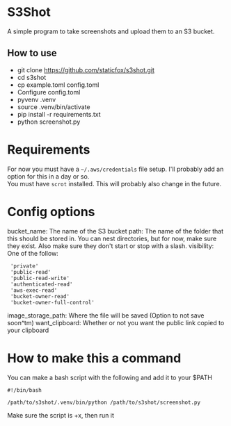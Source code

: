 # S3Shot
A simple program to take screenshots and upload them to an S3 bucket.

## How to use
* git clone https://github.com/staticfox/s3shot.git
* cd s3shot
* cp example.toml config.toml
* Configure config.toml
* pyvenv .venv
* source .venv/bin/activate
* pip install -r requirements.txt
* python screenshot.py

# Requirements
For now you must have a `~/.aws/credentials` file setup. I'll probably add an option for this in a day or so.  
You must have `scrot` installed. This will probably also change in the future.

# Config options
bucket_name: The name of the S3 bucket
path: The name of the folder that this should be stored in. You can nest directories, but for now, make sure they exist. Also make sure they don't start or stop with a slash.
visibility: One of the follow:
```
 'private'
 'public-read'
 'public-read-write'
 'authenticated-read'
 'aws-exec-read'
 'bucket-owner-read'
 'bucket-owner-full-control'
```
image_storage_path: Where the file will be saved (Option to not save soon^tm)
want_clipboard: Whether or not you want the public link copied to your clipboard

# How to make this a command
You can make a bash script with the following and add it to your $PATH
```
#!/bin/bash

/path/to/s3shot/.venv/bin/python /path/to/s3shot/screenshot.py
```

Make sure the script is +x, then run it
